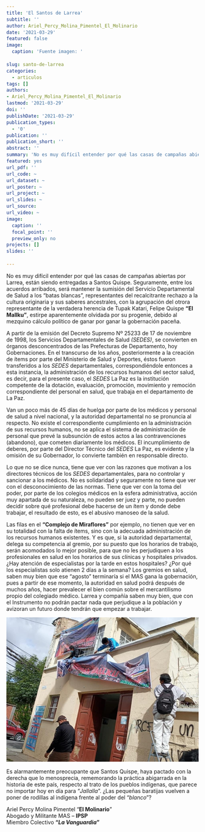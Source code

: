 ```yaml
---
title: 'El Santos de Larrea'
subtitle: ''
author: Ariel_Percy_Molina_Pimentel_El_Molinario
date: '2021-03-29'
featured: false
image:
  caption: 'Fuente imagen: '

slug: santo-de-larrea
categories:
  - articulos
tags: []
authors:
- Ariel_Percy_Molina_Pimentel_El_Molinario
lastmod: '2021-03-29'
doi: ''
publishDate: '2021-03-29'
publication_types:
  - '0'
publication: ''
publication_short: ''
abstract: ''
summary: 'No es muy difícil entender por qué las casas de campañas abiertas por Larrea, están siendo entregadas a Santos Quispe. Seguramente, entre los acuerdos arribados, será mantener la sumisión del Servicio Departamental de Salud'
featured: yes
url_pdf: ''
url_code: ~
url_dataset: ~
url_poster: ~
url_project: ~
url_slides: ~
url_source: 
url_video: ~
image:
  caption: ''
  focal_point: ''
  preview_only: no
projects: []
slides: ''

---
```


No es muy difícil entender por qué las casas de campañas abiertas por Larrea, están siendo entregadas a Santos Quispe. Seguramente, entre los acuerdos arribados, será mantener la sumisión del Servicio Departamental de Salud a los “batas blancas”, representantes del recalcitrante rechazo a la cultura originaria y sus saberes ancestrales, con la agrupación del otrora representante de la verdadera herencia de Tupak Katari, Felipe Quispe **“El Mallku”**, estirpe aparentemente olvidada por su progenie, debido al mezquino cálculo político de ganar por ganar la gobernación paceña.

A partir de la emisión del Decreto Supremo Nº 25233 de 17 de noviembre de 1998, los Servicios Departamentales de Salud *(SEDES)*, se convierten en órganos desconcentrados de las Prefecturas de Departamento, hoy Gobernaciones. En el transcurso de los años, posteriormente a la creación de ítems por parte del Ministerio de Salud y Deportes, éstos fueron transferidos a los *SEDES* departamentales, correspondiéndole entonces a esta instancia, la administración de los recursos humanos del sector salud, es decir, para el presente caso, el *SEDES* La Paz es la institución competente de la dotación, evaluación, promoción, movimiento y remoción correspondiente del personal en salud, que trabaja en el departamento de La Paz.

Van un poco más de 45 días de huelga por parte de los médicos y personal de salud a nivel nacional, y la autoridad departamental no se pronuncia al respecto. No existe el correspondiente cumplimiento en la administración de sus recursos humanos, no se aplica el sistema de administración de personal que prevé la subsunción de estos actos a las contravenciones (abandono), que cometen diariamente los médicos. El incumplimiento de deberes, por parte del Director Técnico del *SEDES* La Paz, es evidente y la omisión de su Gobernador, lo convierte también en responsable directo. 

Lo que no se dice nunca, tiene que ver con las razones que motivan a los directores técnicos de los *SEDES* departamentales, para no controlar y sancionar a los médicos. No es solidaridad y seguramente no tiene que ver con el desconocimiento de las normas. Tiene que ver con la toma del poder, por parte de los colegios médicos en la esfera administrativa, acción muy apartada de su naturaleza, no pueden ser juez y parte, no pueden decidir sobre qué profesional debe hacerse de un ítem y donde debe trabajar, el resultado de esto, es el abusivo manoseo de la salud. 

Las filas en el **“Complejo de Miraflores”** por ejemplo, no tienen que ver en su totalidad con la falta de ítems, sino con la adecuada administración de los recursos humanos existentes. Y es que, si la autoridad departamental, delega su competencia al gremio, por su puesto que los horarios de trabajo, serán acomodados lo mejor posible, para que no les perjudiquen a los profesionales en salud en los horarios de sus clínicas y hospitales privados. ¿Hay atención de especialistas por la tarde en estos hospitales? ¿Por qué los especialistas solo atienen 2 días a la semana?
Los gremios en salud, saben muy bien que ese “agosto” terminaría si el MAS gana la gobernación, pues a partir de ese momento, la autoridad en salud podrá después de muchos años, hacer prevalecer el bien común sobre el mercantilismo propio del colegiado médico. Larrea y compañía saben muy bien, que con el Instrumento no podrán pactar nada que perjudique a la población y avizoran un futuro donde tendrán que empezar a trabajar.

![](1.jpeg)

Es alarmantemente preocupante que Santos Quispe, haya pactado con la derecha que lo menosprecia, rememorando la práctica abigarrada en la historia de este país, respecto al trato de los pueblos indígenas, que parece no importar hoy en día para “*Jallalla*”. ¿Las pequeñas baratijas vuelven a poner de rodillas al indígena frente al poder del “*blanco*”?

Ariel Percy Molina Pimentel “**El Molinario**”<br>
Abogado y Militante MAS – **IPSP**<br>
Miembro Colectivo **“*La Vanguardia*”**

